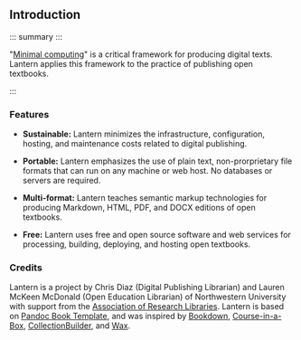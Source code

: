 ## Introduction

::: summary :::

"[Minimal computing](https://go-dh.github.io/mincomp/about/)" is a critical framework for producing digital texts. Lantern applies this framework to the practice of publishing open textbooks.  

:::

### Features

- **Sustainable:** Lantern minimizes the infrastructure, configuration, hosting, and maintenance costs related to digital publishing.

- **Portable:** Lantern emphasizes the use of plain text, non-prorprietary file formats that can run on any machine or web host. No databases or servers are required. 

- **Multi-format:** Lantern teaches semantic markup technologies for producing Markdown, HTML, PDF, and DOCX editions of open textbooks. 

- **Free:** Lantern uses free and open source software and web services for processing, building, deploying, and hosting open textbooks. 

### Credits

Lantern is a project by Chris Diaz (Digital Publishing Librarian) and Lauren McKeen McDonald (Open Education Librarian) of Northwestern University with support from the [Association of Research Libraries](https://www.arl.org/). Lantern is based on [Pandoc Book Template](https://github.com/wikiti/pandoc-book-template), and was inspired by [Bookdown](https://bookdown.org/), [Course-in-a-Box](https://course-in-a-box.p2pu.org/), [CollectionBuilder](https://collectionbuilder.github.io/), and [Wax](https://minicomp.github.io/wax/).